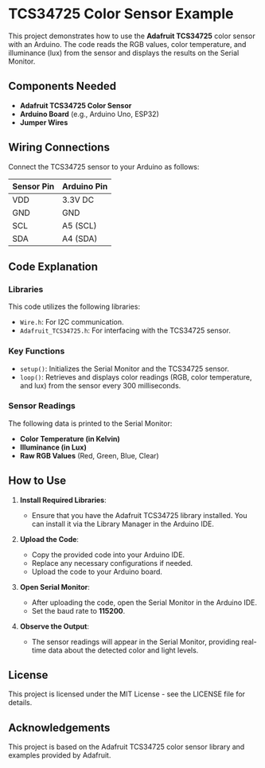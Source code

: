 # TCS34725 Color Sensor Example

This project demonstrates how to use the **Adafruit TCS34725** color sensor with an Arduino. The code reads the RGB values, color temperature, and illuminance (lux) from the sensor and displays the results on the Serial Monitor.

## Components Needed

- **Adafruit TCS34725 Color Sensor**
- **Arduino Board** (e.g., Arduino Uno, ESP32)
- **Jumper Wires**

## Wiring Connections

Connect the TCS34725 sensor to your Arduino as follows:

| Sensor Pin | Arduino Pin    |
|------------|----------------|
| VDD        | 3.3V DC        |
| GND        | GND            |
| SCL        | A5 (SCL)       |
| SDA        | A4 (SDA)       |

## Code Explanation

### Libraries

This code utilizes the following libraries:

- `Wire.h`: For I2C communication.
- `Adafruit_TCS34725.h`: For interfacing with the TCS34725 sensor.

### Key Functions

- `setup()`: Initializes the Serial Monitor and the TCS34725 sensor.
- `loop()`: Retrieves and displays color readings (RGB, color temperature, and lux) from the sensor every 300 milliseconds.

### Sensor Readings

The following data is printed to the Serial Monitor:

- **Color Temperature (in Kelvin)**
- **Illuminance (in Lux)**
- **Raw RGB Values** (Red, Green, Blue, Clear)

## How to Use

1. **Install Required Libraries**:
   - Ensure that you have the Adafruit TCS34725 library installed. You can install it via the Library Manager in the Arduino IDE.

2. **Upload the Code**:
   - Copy the provided code into your Arduino IDE.
   - Replace any necessary configurations if needed.
   - Upload the code to your Arduino board.

3. **Open Serial Monitor**:
   - After uploading the code, open the Serial Monitor in the Arduino IDE.
   - Set the baud rate to **115200**.

4. **Observe the Output**:
   - The sensor readings will appear in the Serial Monitor, providing real-time data about the detected color and light levels.

## License

This project is licensed under the MIT License - see the LICENSE file for details.

## Acknowledgements

This project is based on the Adafruit TCS34725 color sensor library and examples provided by Adafruit.


